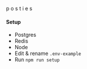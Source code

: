 p o s t i e s

#### Setup
- Postgres
- Redis
- Node
- Edit & rename `.env-example`
- Run `npm run setup`